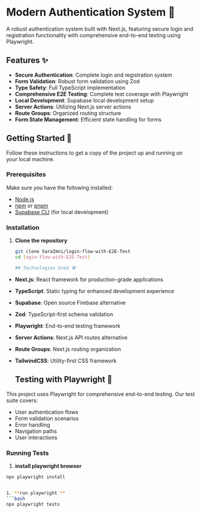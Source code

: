 # Modern Authentication System 🔐

A robust authentication system built with Next.js, featuring secure login and registration functionality with comprehensive end-to-end testing using Playwright.

## Features ✨

- **Secure Authentication**: Complete login and registration system
- **Form Validation**: Robust form validation using Zod
- **Type Safety**: Full TypeScript implementation
- **Comprehensive E2E Testing**: Complete test coverage with Playwright
- **Local Development**: Supabase local development setup
- **Server Actions**: Utilizing Next.js server actions
- **Route Groups**: Organized routing structure
- **Form State Management**: Efficient state handling for forms

## Getting Started 🚀

Follow these instructions to get a copy of the project up and running on your local machine.

### Prerequisites

Make sure you have the following installed:
- [Node.js](https://nodejs.org/)
- [npm](https://www.npmjs.com/) or [pnpm](https://pnpm.io/)
- [Supabase CLI](https://supabase.com/docs/guides/cli) (for local development)

### Installation

1. **Clone the repository**
   ```bash
   git clone SaraZmni/login-flow-with-E2E-Test
   cd [ogin-flow-with-E2E-Test]

   ## Technologies Used 🛠️

- **Next.js**: React framework for production-grade applications
- **TypeScript**: Static typing for enhanced development experience
- **Supabase**: Open source Firebase alternative
- **Zod**: TypeScript-first schema validation
- **Playwright**: End-to-end testing framework
- **Server Actions**: Next.js API routes alternative
- **Route Groups**: Next.js routing organization
- **TailwindCSS**: Utility-first CSS framework

  ## Testing with Playwright 🧪

This project uses Playwright for comprehensive end-to-end testing. Our test suite covers:

- User authentication flows
- Form validation scenarios
- Error handling
- Navigation paths
- User interactions

### Running Tests

   1. **install playwright browser**
   ```bash
   npx playwright install


   1. **run playwright **
   ```bash
   npx playwright tests


